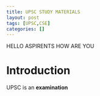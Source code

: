 ```yaml
---
title: UPSC STUDY MATERIALS
layout: post
tags: [UPSC,CSE]
categories: []
---
```

HELLO ASPIRENTS HOW ARE YOU

# Introduction

UPSC is an **examination**
